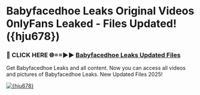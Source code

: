 # Babyfacedhoe Leaks Original Videos 0nlyFans Leaked - Files Updated! ({hju678})

<h3>🔴 CLICK HERE 🌐==►► <a href="https://tinyurl.com/ms9xzufz" rel="nofollow">Babyfacedhoe Leaks Updated Files</a></h3>

Get Babyfacedhoe Leaks and all content. Now you can access all videos and pictures of Babyfacedhoe Leaks. New Updated Files 2025!

[![{hju678}](https://i.imgur.com/PQ7UWWw.gif)](https://tinyurl.com/ms9xzufz)
